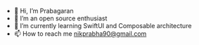 - 👋 Hi, I’m Prabagaran
- 👀 I’m an open source enthusiast
- 🌱 I’m currently learning SwiftUI and Composable architecture
- 📫 How to reach me nikprabha90@gmail.com

<!---
prabagaranganesan/prabagaranganesan is a ✨ special ✨ repository because its `README.md` (this file) appears on your GitHub profile.
You can click the Preview link to take a look at your changes.
--->
